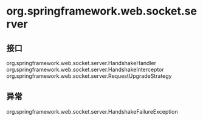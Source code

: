 # org.springframework.web.socket.server

## 接口

org.springframework.web.socket.server.HandshakeHandler
org.springframework.web.socket.server.HandshakeInterceptor
org.springframework.web.socket.server.RequestUpgradeStrategy

## 异常

org.springframework.web.socket.server.HandshakeFailureException




